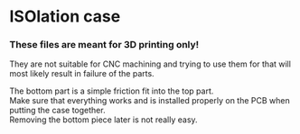 # ISOlation case

### These files are meant for 3D printing only! 

They are not suitable for CNC machining and trying to use them for that will most likely result in failure of the parts.

The bottom part is a simple friction fit into the top part.  
Make sure that everything works and is installed properly on the PCB when putting the case together.  
Removing the bottom piece later is not really easy.
